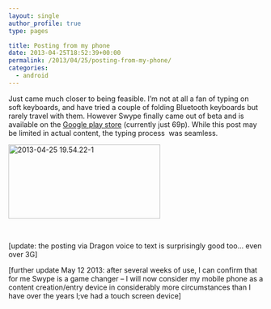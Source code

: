 ```yaml
---
layout: single
author_profile: true
type: pages

title: Posting from my phone
date: 2013-04-25T18:52:39+00:00
permalink: /2013/04/25/posting-from-my-phone/
categories:
  - android
---
```

Just came much closer to being feasible. I&#8217;m not at all a fan of typing on soft keyboards, and have tried a couple of folding Bluetooth keyboards but rarely travel with them. However Swype finally came out of beta and is available on the <a title="https://play.google.com/store/apps/details?id=com.nuance.swype.dtc&feature=search_result#?t=W251bGwsMSwyLDEsImNvbS5udWFuY2Uuc3d5cGUuZHRjIl0." href="https://play.google.com/store/apps/details?id=com.nuance.swype.dtc&feature=search_result#?t=W251bGwsMSwyLDEsImNvbS5udWFuY2Uuc3d5cGUuZHRjIl0." target="_blank">Google play store</a> (currently just 69p). While this post may be limited in actual content, the typing process  was seamless.

<img class="aligncenter size-medium wp-image-1269" alt="2013-04-25 19.54.22-1" src="http://ox10.it/allbs/wp-content/uploads/2013/04/2013-04-25-19.54.22-1-300x147.jpg" width="300" height="147" srcset="/images/allbsuploads/2013/04/2013-04-25-19.54.22-1-300x147.jpg 300w, /images/allbsuploads/2013/04/2013-04-25-19.54.22-1-1024x502.jpg 1024w" sizes="(max-width: 300px) 100vw, 300px" />

&nbsp;

[update: the posting via Dragon voice to text is surprisingly good too&#8230; even over 3G]

[further update May 12 2013: after several weeks of use, I can confirm that for me Swype is a game changer &#8211; I will now consider my mobile phone as a content creation/entry device in considerably more circumstances than I have over the years I;ve had a touch screen device]
